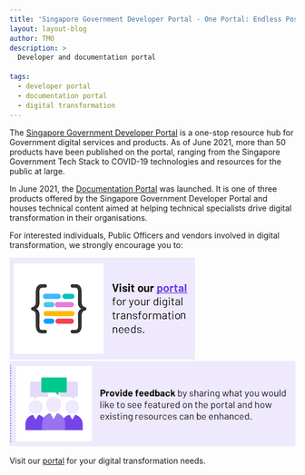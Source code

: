 ```yaml
---
title: 'Singapore Government Developer Portal - One Portal: Endless Possibilities'
layout: layout-blog
author: TMO
description: >
  Developer and documentation portal

tags:
  - developer portal
  - documentation portal
  - digital transformation
---
```


The [Singapore Government Developer Portal](https://www.developer.tech.gov.sg) is a one-stop resource hub for Government digital services and products. As of June 2021, more than
50 products have been published on the portal, ranging from the Singapore Government Tech Stack to COVID-19 technologies and
resources for the public at large.

In June 2021, the [Documentation Portal](https://docs.developer.gov.sg) was launched. It is one of three products offered by the Singapore Government Developer Portal
and houses technical content aimed at helping technical specialists drive digital transformation in their organisations.

For interested individuals, Public Officers and vendors involved in digital transformation, we strongly encourage you to:

[![visit the portal](/assets/img/visit_sgdp.png)](https://www.developer.tech.gov.sg)
[![feedback portal](/assets/img/feedback_sgdp.png)](https://t.me/sgGovDeveloperPortal)

Visit our [portal](https://www.developer.tech.gov.sg) for your digital transformation needs. 
